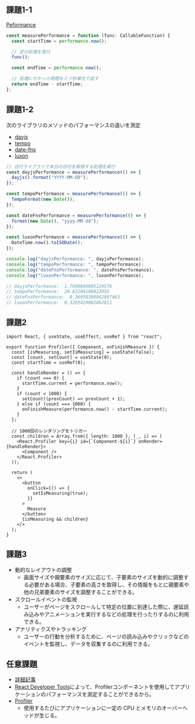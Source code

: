 ## 課題1-1
[Peformance](https://developer.mozilla.org/en-US/docs/Web/API/Performance)

```ts
const measurePerformance = function (func: CallableFunction) {
  const startTime = performance.now();

  // 定の処理を実行
  func();

  const endTime = performance.now();

  // 処理にかかった時間をミリ秒単位で返す
  return endTime - startTime;
};
```

## 課題1-2
次のライブラリのメソッドのパフォーマンスの違いを測定
- [dayjs](https://day.js.org/)
- [tempo](https://tempo.formkit.com/)
- [date-fns](https://date-fns.org/)
- [luxon](https://moment.github.io/luxon/api-docs/index.html)

```ts
// 日付ライブラリで本日の日付を取得する処理を実行
const dayjsPerformance = measurePerformance(() => {
  dayjs().format("YYYY-MM-DD");
});

const tempoPerformance = measurePerformance(() => {
  TempoFormat(new Date());
});

const dateFnsPerformance = measurePerformance(() => {
  format(new Date(), "yyyy-MM-dd");
});

const luxonPerformance = measurePerformance(() => {
  DateTime.now().toISODate();
});

console.log("dayjsPerformance: ", dayjsPerformance);
console.log("tempoPerformance: ", tempoPerformance);
console.log("dateFnsPerformance: ", dateFnsPerformance);
console.log("luxonPerformance: ", luxonPerformance);

// dayjsPerformance:  1.7890840005129576
// tempoPerformance:  20.82204100023955
// dateFnsPerformance:  0.36958300042897463
// luxonPerformance:  0.3265420002862811
```

## 課題2
```tsx
import React, { useState, useEffect, useRef } from "react";

export function Profiler({ Component, onFinishMeasure }) {
  const [isMeasuring, setIsMeasuring] = useState(false);
  const [count, setCount] = useState(0);
  const startTime = useRef(0);

  const handleRender = () => {
    if (count === 0) {
      startTime.current = performance.now();
    }
    if (count < 1000) {
      setCount((prevCount) => prevCount + 1);
    } else if (count === 1000) {
      onFinishMeasure(performance.now() - startTime.current);
    }
  };

  // 1000回のレンダリングをトリガー
  const children = Array.from({ length: 1000 }, (_, i) => (
    <React.Profiler key={i} id={`Component-${i}`} onRender={handleRender}>
      <Component />
    </React.Profiler>
  ));

  return (
    <>
      <button
        onClick={() => {
          setIsMeasuring(true);
        }}
      >
        Measure
      </button>
      {isMeasuring && children}
    </>
  );
}

```

## 課題3
- 動的なレイアウトの調整
  - 画面サイズや親要素のサイズに応じて、子要素のサイズを動的に調整する必要がある場合、子要素の高さを取得し、その情報をもとに親要素や他の兄弟要素のサイズを調整することができる。
- スクロールイベントの監視
  - ユーザーがページをスクロールして特定の位置に到達した際に、遅延読み込みやアニメーションを実行するなどの処理を行ったりするのに利用できる。
- アナリティクスやトラッキング
  - ユーザーの行動を分析するために、ページの読み込みやクリックなどのイベントを監視し、データを収集するのに利用できる。

## 任意課題
- [詳細記事](https://gist.github.com/bvaughn/8de925562903afd2e7a12554adcdda16)
- [React Developer Tools](https://ja.react.dev/learn/react-developer-tools)によって、Profilerコンポーネントを使用してアプリケーションのパフォーマンスを測定することができるから。
- [Profiler](https://ja.react.dev/reference/react/Profiler)
  - 使用するたびにアプリケーションに一定の CPU とメモリのオーバーヘッドが生じる。
